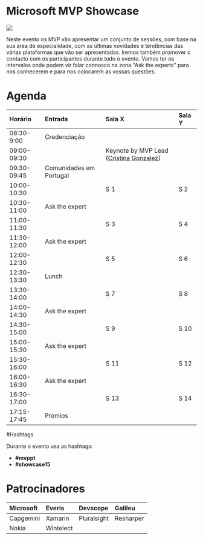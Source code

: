 # Microsoft MVP Showcase

<MTMarkdownOptions output='html4'>
	<a href="http://mvp.microsoft.com/"><img src="https://www.mvpaward.com/images/header_logo.png"/></a>
</MTMarkdownOptions>

Neste evento os MVP vão apresentar um conjunto de sessões, com base na sua área de especialidade, com as últimas novidades e tendências das várias plataformas que vão ser apresentadas. Iremos também promover o contacto com os participantes durante todo o evento. Vamos ter os intervalos onde podem vir falar connosco na zona "Ask the experts" para nos conhecerem e para nos colocarem as vossas questões.

# Agenda



  **Horário** |  **Entrada** |  **Sala X**   | **Sala Y**   |
:---------- | :------------------------ | :------------------------ | :------------------------ | 
08:30-9:00 | Credenciação| | |
09:00-09:30	| |Keynote by MVP Lead ([Cristina Gonzalez](https://twitter.com/crisgherrero))||
09:30- 09:45  | Comunidades em Portugal ||
10:00-10:30	| |S 1|S 2|
10:30-11:00 | Ask the expert||
11:00-11:30	| |S 3|S 4|
11:30-12:00 |Ask the expert||
12:00-12:30	|| S 5|S 6|
12:30-13:30 |Lunch
13:30-14:00	 ||S 7|S 8|
14:00-14:30 |Ask the expert||
14:30-15:00	 ||S 9|S 10|
15:00-15:30 |Ask the expert||
15:30-16:00	||S 11|S 12|
16:00-16:30 |Ask the expert||
16:30-17:00	||S 13|S 14|
17:15-17:45	|Premios||

#Hashtags


Durante o evento usa as hashtags:

- **#mvppt** 
- **#showcase15**

# Patrocinadores

Microsoft | Everis | Devscope|  Galileu
:---------- | :------------------------ | :------------------------ | :------------------------ | 
Capgemini | Xamarin | Pluralsight| Resharper|
Nokia | Wintelect | ||
